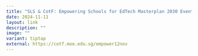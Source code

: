 ```yaml
---
title: "SLS & CotF: Empowering Schools for EdTech Masterplan 2030 Event Site"
date: 2024-11-11
layout: link
description: ""
image: ""
variant: tiptap
external: https://cotf.moe.edu.sg/empower12nov
---
```


